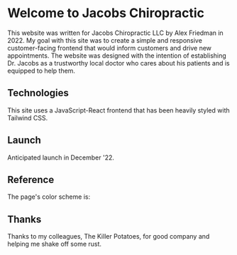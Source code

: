 # Welcome to Jacobs Chiropractic
This website was written for Jacobs Chiropractic LLC by Alex Friedman in 2022. My goal with this site was to create a simple and responsive customer-facing frontend that would inform customers and drive new appointments. The website was designed with the intention of establishing Dr. Jacobs as a trustworthy local doctor who cares about his patients and is equipped to help them. 

## Technologies
This site uses a JavaScript-React frontend that has been heavily styled with Tailwind CSS. 

## Launch
Anticipated launch in December '22.

## Reference
The page's color scheme is:


## Thanks
Thanks to my colleagues, The Killer Potatoes, for good company and helping me shake off some rust. 
